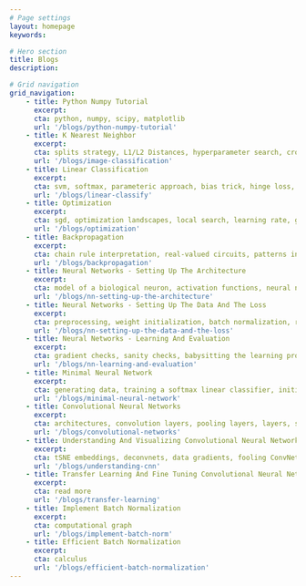 ```yaml
---
# Page settings
layout: homepage
keywords:

# Hero section
title: Blogs
description:

# Grid navigation
grid_navigation:
    - title: Python Numpy Tutorial
      excerpt:
      cta: python, numpy, scipy, matplotlib
      url: '/blogs/python-numpy-tutorial'
    - title: K Nearest Neighbor
      excerpt:
      cta: splits strategy, L1/L2 Distances, hyperparameter search, cross validation
      url: '/blogs/image-classification'
    - title: Linear Classification
      excerpt:
      cta: svm, softmax, parameteric approach, bias trick, hinge loss, cross-entropy loss, L2 regularization
      url: '/blogs/linear-classify'
    - title: Optimization
      excerpt:
      cta: sgd, optimization landscapes, local search, learning rate, gradient check
      url: '/blogs/optimization'
    - title: Backpropagation
      excerpt:
      cta: chain rule interpretation, real-valued circuits, patterns in gradient flow
      url: '/blogs/backpropagation'
    - title: Neural Networks - Setting Up The Architecture
      excerpt:
      cta: model of a biological neuron, activation functions, neural net architecture, representational power
      url: '/blogs/nn-setting-up-the-architecture'
    - title: Neural Networks - Setting Up The Data And The Loss
      excerpt:
      cta: preprocessing, weight initialization, batch normalization, regularization (L2/dropout), loss functions
      url: '/blogs/nn-setting-up-the-data-and-the-loss'
    - title: Neural Networks - Learning And Evaluation
      excerpt:
      cta: gradient checks, sanity checks, babysitting the learning process, momentum, second-order methods, adagrad, rmsprop, hyperparameter optimization, model ensembles
      url: '/blogs/nn-learning-and-evaluation'
    - title: Minimal Neural Network
      excerpt:
      cta: generating data, training a softmax linear classifier, initialize the parameters, compute the class scores, compute the loss, computing the analytic gradient with backpropagation, performing a parameter update, training a Neural Network
      url: '/blogs/minimal-neural-network'
    - title: Convolutional Neural Networks
      excerpt:
      cta: architectures, convolution layers, pooling layers, layers, spatial arrangement, layer patterns, layer sizing patterns, AlexNet/ZFNet/VGGNet, computational considerations
      url: '/blogs/convolutional-networks'
    - title: Understanding And Visualizing Convolutional Neural Networks
      excerpt:
      cta: tSNE embeddings, deconvnets, data gradients, fooling ConvNets, human comparisons
      url: '/blogs/understanding-cnn'
    - title: Transfer Learning And Fine Tuning Convolutional Neural Networks
      excerpt:
      cta: read more
      url: '/blogs/transfer-learning'
    - title: Implement Batch Normalization
      excerpt:
      cta: computational graph
      url: '/blogs/implement-batch-norm'
    - title: Efficient Batch Normalization
      excerpt:
      cta: calculus
      url: '/blogs/efficient-batch-normalization'
---
```

